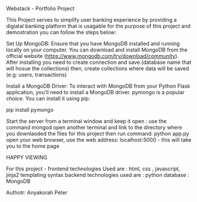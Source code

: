 Webstack - Portfolio Project

This Project serves to simplify user banking experience by providing a digiatal banking platform that is usagable 
for the purpose of this project and demostration you can follow the steps below:

Set Up MongoDB: Ensure that you have MongoDB installed and running locally on your computer. You can download and install MongoDB from the official website (https://www.mongodb.com/try/download/community).
After installing you need to create connection and save.(database name that will hosue the collections)
then, create collections where data will be saved (e.g: users, transactions)

Install a MongoDB Driver: To interact with MongoDB from your Python Flask application, you'll need to install a MongoDB driver. pymongo is a popular choice. You can install it using pip:

pip install pymongo

Start the server from a terminal window and keep it open : use the command mongod
open another terminal and link to the directory where you downlaoded the files for this project then run command: python app.py
open your web browser, use the web address: localhost:5000 - this will take you to the home page 

HAPPY VIEWING

For this project - 
frontend technologies Used are : html, css , javascript, jinja2 templating syntax
backend technologies used are : python 
database : MongoDB



Authotr: Anyakorah Peter

